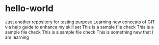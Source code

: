 # hello-world
Just another repository for testing purpose
Learning new concepts of GIT via help guide to enhance my skill set
This is a sample file check
This is a sample file check
This is a sample file check
This is something new that I am learning
